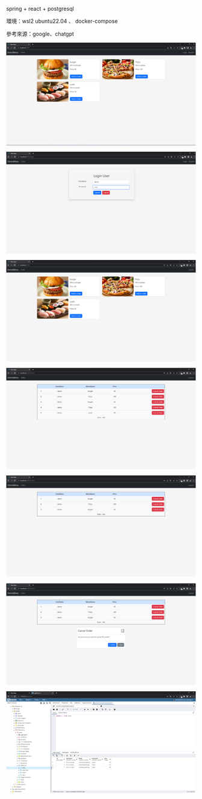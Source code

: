 spring + react + postgresql 

環境：wsl2 ubuntu22.04 、 docker-compose
 

參考來源：google、chatgpt



![image](https://github.com/lovequ4/spring_react_menu/blob/main/screenshot/%E8%9E%A2%E5%B9%95%E6%93%B7%E5%8F%96%E7%95%AB%E9%9D%A2%202023-06-04%20220104.png)

![image](https://github.com/lovequ4/spring_react_menu/blob/main/screenshot/%E8%9E%A2%E5%B9%95%E6%93%B7%E5%8F%96%E7%95%AB%E9%9D%A2%202023-06-04%20220226.png)

![image](https://github.com/lovequ4/spring_react_menu/blob/main/screenshot/%E8%9E%A2%E5%B9%95%E6%93%B7%E5%8F%96%E7%95%AB%E9%9D%A2%202023-06-04%20220247.png)

![image](https://github.com/lovequ4/spring_react_menu/blob/main/screenshot/%E8%9E%A2%E5%B9%95%E6%93%B7%E5%8F%96%E7%95%AB%E9%9D%A2%202023-06-04%20220317.png)

![image](https://github.com/lovequ4/spring_react_menu/blob/main/screenshot/%E8%9E%A2%E5%B9%95%E6%93%B7%E5%8F%96%E7%95%AB%E9%9D%A2%202023-06-04%20220340.png)

![image](https://github.com/lovequ4/spring_react_menu/blob/main/screenshot/%E8%9E%A2%E5%B9%95%E6%93%B7%E5%8F%96%E7%95%AB%E9%9D%A2%202023-06-04%20220407.png)

![image](https://github.com/lovequ4/spring_react_menu/blob/main/screenshot/%E8%9E%A2%E5%B9%95%E6%93%B7%E5%8F%96%E7%95%AB%E9%9D%A2%202023-06-04%20220741.png)

